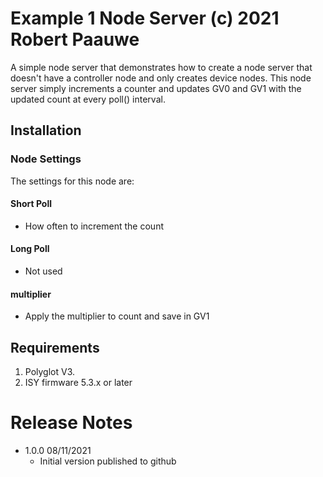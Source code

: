 
# Example 1 Node Server (c) 2021 Robert Paauwe

A simple node server that demonstrates how to create a node server that
doesn't have a controller node and only creates device nodes.  This node
server simply increments a counter and updates GV0 and GV1 with the updated
count at every poll() interval.

## Installation


### Node Settings
The settings for this node are:

#### Short Poll
   * How often to increment the count
#### Long Poll
   * Not used

#### multiplier
   * Apply the multiplier to count and save in GV1


## Requirements

1. Polyglot V3.
2. ISY firmware 5.3.x or later

# Release Notes

- 1.0.0 08/11/2021
   - Initial version published to github
